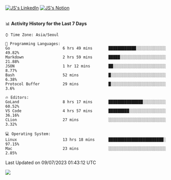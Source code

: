 
[![JS's LinkedIn](https://img.shields.io/badge/LinkedIn-blue?style=for-the-badge&logo=linkedin)](https://www.linkedin.com/in/jaeseung-lee-5a2a32139/) 
[![JS's Notion](https://img.shields.io/badge/Notion-black?style=for-the-badge&logo=notion)](https://bit.ly/ljswiki1) <br><br>
<!-- ![JS's GitHub stats](https://github-readme-stats-lemon-five.vercel.app/api?username=tkxkd0159&hide=contribs,prs,stars,issues&show_icons=true&theme=react&include_all_commits=true)   -->
<!-- ![Top Langs](https://github-readme-stats-lemon-five.vercel.app/api/top-langs/?username=tkxkd0159&layout=compact&hide=jupyter%20notebook,scss,html,css&langs_count=10)  -->


<!--START_SECTION:waka-->
📊 **Activity History for the Last 7 Days** 

```text
⌚︎ Time Zone: Asia/Seoul

💬 Programming Languages: 
Go                       6 hrs 49 mins       ████████████░░░░░░░░░░░░░   49.82% 
Markdown                 2 hrs 59 mins       █████░░░░░░░░░░░░░░░░░░░░   21.88% 
JSON                     1 hr 12 mins        ██░░░░░░░░░░░░░░░░░░░░░░░   8.77% 
Bash                     52 mins             █░░░░░░░░░░░░░░░░░░░░░░░░   6.38% 
Protocol Buffer          29 mins             █░░░░░░░░░░░░░░░░░░░░░░░░   3.6%

🔥 Editors: 
GoLand                   8 hrs 17 mins       ███████████████░░░░░░░░░░   60.52% 
VS Code                  4 hrs 57 mins       █████████░░░░░░░░░░░░░░░░   36.16% 
CLion                    27 mins             ░░░░░░░░░░░░░░░░░░░░░░░░░   3.32%

💻 Operating System: 
Linux                    13 hrs 18 mins      ████████████████████████░   97.15% 
Mac                      23 mins             ░░░░░░░░░░░░░░░░░░░░░░░░░   2.85%

```


 Last Updated on 09/07/2023 01:43:12 UTC
<!--END_SECTION:waka-->

<a href="https://github.com/tkxkd0159/dsalgo">
  <img align="center" src="https://github-readme-stats-lemon-five.vercel.app/api/pin/?username=tkxkd0159&repo=dsalgo&theme=react" />
</a>


<!---
- 🔭 I’m currently working on ...
- 🌱 I’m currently learning blockchain and distributed network
- 👯 I’m looking to collaborate on ...
- 🤔 I’m looking for help with ...
- 💬 Ask me about ...
- 📫 How to reach me: ...
- 😄 Pronouns: ...
- ⚡ Fun fact: ...
-->
